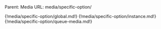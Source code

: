 Parent: Media
URL: media/specific-option/

{!media/specific-option/global.md!}
{!media/specific-option/instance.md!}
{!media/specific-option/queue-media.md!}

